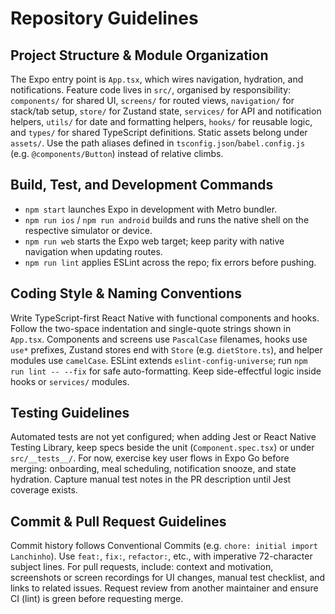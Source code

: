 # Repository Guidelines

## Project Structure & Module Organization
The Expo entry point is `App.tsx`, which wires navigation, hydration, and notifications. Feature code lives in `src/`, organised by responsibility: `components/` for shared UI, `screens/` for routed views, `navigation/` for stack/tab setup, `store/` for Zustand state, `services/` for API and notification helpers, `utils/` for date and formatting helpers, `hooks/` for reusable logic, and `types/` for shared TypeScript definitions. Static assets belong under `assets/`. Use the path aliases defined in `tsconfig.json`/`babel.config.js` (e.g. `@components/Button`) instead of relative climbs.

## Build, Test, and Development Commands
- `npm start` launches Expo in development with Metro bundler.
- `npm run ios` / `npm run android` builds and runs the native shell on the respective simulator or device.
- `npm run web` starts the Expo web target; keep parity with native navigation when updating routes.
- `npm run lint` applies ESLint across the repo; fix errors before pushing.

## Coding Style & Naming Conventions
Write TypeScript-first React Native with functional components and hooks. Follow the two-space indentation and single-quote strings shown in `App.tsx`. Components and screens use `PascalCase` filenames, hooks use `use*` prefixes, Zustand stores end with `Store` (e.g. `dietStore.ts`), and helper modules use `camelCase`. ESLint extends `eslint-config-universe`; run `npm run lint -- --fix` for safe auto-formatting. Keep side-effectful logic inside hooks or `services/` modules.

## Testing Guidelines
Automated tests are not yet configured; when adding Jest or React Native Testing Library, keep specs beside the unit (`Component.spec.tsx`) or under `src/__tests__/`. For now, exercise key user flows in Expo Go before merging: onboarding, meal scheduling, notification snooze, and state hydration. Capture manual test notes in the PR description until Jest coverage exists.

## Commit & Pull Request Guidelines
Commit history follows Conventional Commits (e.g. `chore: initial import Lanchinho`). Use `feat:`, `fix:`, `refactor:`, etc., with imperative 72-character subject lines. For pull requests, include: context and motivation, screenshots or screen recordings for UI changes, manual test checklist, and links to related issues. Request review from another maintainer and ensure CI (lint) is green before requesting merge.
